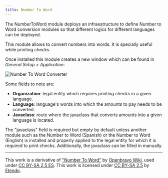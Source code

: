 ```yaml
---
title: Number To Word
---
```

The NumberToWord module deploys an infraestructure to define Number to Word conversion modules so that different logics for different languages can be deployed.

This module allows to convert numbers into words. It is specially useful while printing checks. 

Once installed this module creates a new window which can be found in *General Setup > Application*:

![Number To Word Converter](/docs.etendo.software/assets/drive/1LYIhLCeLGa3ARKn1O92vg39RdYnjtWao.png)

Some fields to note are:

* **Organization**: legal entity which requires printing checks in a given language.
* **Language**: language's words into which the amounts to pay needs to be converted.
* **Javaclass**: route where the javaclass that converts amounts into a given language is located. 

The "javaclass" field is required but empty by default unless another module such as the Number to Word (Spanish) or the Number to Word (English) is installed and properly applied to the legal entity for which it is required to print checks.
Additionally, the javaclass can be filled in manually.

---

This work is a derivative of ["Number To Word"](http://wiki.openbravo.com/wiki/NumberToWord) by [Openbravo Wiki](http://wiki.openbravo.com/wiki/Welcome_to_Openbravo), used under [CC BY-SA 2.5 ES](https://creativecommons.org/licenses/by-sa/2.5/es/). This work is licensed under [CC BY-SA 2.5](https://creativecommons.org/licenses/by-sa/2.5/) by [Etendo](https://etendo.software).



